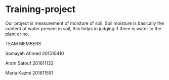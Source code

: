 # Training-project

Our project is measurement of moisture of soil. Soil moisture is basically the content of water present in soil, this helps in judging if there is water to the plant or no.

TEAM MEMBERS 

Somayeh Ahmed 201510410 

Aram Satouf 201611133 

Maria Kazmi 201611591
